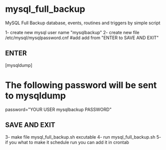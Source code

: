 # mysql_full_backup
MySQL Full Backup database, events, routines and triggers by simple script


1- create new mysql user name "mysqlbackup"
2- create new file /etc/mysql/mysqlpassword.cnf #add add from "ENTER to SAVE AND EXIT"

## ENTER

[mysqldump]
# The following password will be sent to mysqldump 
password="YOUR USER mysqlbackup PASSWORD"

## SAVE AND EXIT

3- make file mysql_full_backup.sh excutable
4- run mysql_full_backup.sh
5- if you what to make it schedule run you can add it in crontab
